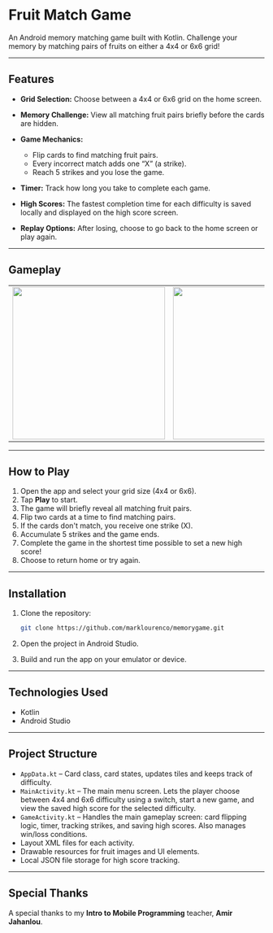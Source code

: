 # Fruit Match Game

An Android memory matching game built with Kotlin. Challenge your memory by matching pairs of fruits on either a 4x4 or 6x6 grid!

---

## Features

* **Grid Selection:** Choose between a 4x4 or 6x6 grid on the home screen.
* **Memory Challenge:** View all matching fruit pairs briefly before the cards are hidden.
* **Game Mechanics:**

  * Flip cards to find matching fruit pairs.
  * Every incorrect match adds one “X” (a strike).
  * Reach 5 strikes and you lose the game.
* **Timer:** Track how long you take to complete each game.
* **High Scores:** The fastest completion time for each difficulty is saved locally and displayed on the high score screen.
* **Replay Options:** After losing, choose to go back to the home screen or play again.

---

## Gameplay

<table>
  <tr>
    <td><img src="https://github.com/user-attachments/assets/d1120ea6-ccfa-493f-9cf8-e2e963f5810b" width="300"/></td>
    <td><img src="https://github.com/user-attachments/assets/9130cad0-d367-4991-9e64-c84c214ca9fc" width="300"/></td>
    <td><img src="https://github.com/user-attachments/assets/ebb2b3ac-6cb1-47bc-83b9-395ccdaf71eb" width="300"/></td>
  </tr>
</table>

---

## How to Play

1. Open the app and select your grid size (4x4 or 6x6).
2. Tap **Play** to start.
3. The game will briefly reveal all matching fruit pairs.
4. Flip two cards at a time to find matching pairs.
5. If the cards don't match, you receive one strike (X).
6. Accumulate 5 strikes and the game ends.
7. Complete the game in the shortest time possible to set a new high score!
8. Choose to return home or try again.

---

## Installation

1. Clone the repository:

   ```bash
   git clone https://github.com/marklourenco/memorygame.git
   ```
2. Open the project in Android Studio.
3. Build and run the app on your emulator or device.

---

## Technologies Used

* Kotlin
* Android Studio

---

## Project Structure

* `AppData.kt` – Card class, card states, updates tiles and keeps track of difficulty.
* `MainActivity.kt` – The main menu screen. Lets the player choose between 4x4 and 6x6 difficulty using a switch, start a new game, and view the saved high score for the selected difficulty.
* `GameActivity.kt` – Handles the main gameplay screen: card flipping logic, timer, tracking strikes, and saving high scores. Also manages win/loss conditions.
* Layout XML files for each activity.
* Drawable resources for fruit images and UI elements.
* Local JSON file storage for high score tracking.

---

## Special Thanks

A special thanks to my **Intro to Mobile Programming** teacher, **Amir Jahanlou**.
